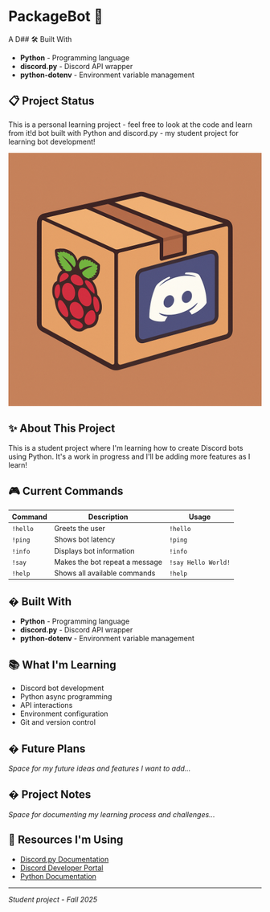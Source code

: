 # PackageBot 🤖

A D## 🛠️ Built With

- **Python** - Programming language
- **discord.py** - Discord API wrapper
- **python-dotenv** - Environment variable management

## 📋 Project Status

This is a personal learning project - feel free to look at the code and learn from it!d bot built with Python and discord.py - my student project for learning bot development!

![Bot Avatar](PackageBot-pfp.png)

## ✨ About This Project

This is a student project where I'm learning how to create Discord bots using Python. It's a work in progress and I'll be adding more features as I learn!

## 🎮 Current Commands

| Command | Description | Usage |
|---------|-------------|--------|
| `!hello` | Greets the user | `!hello` |
| `!ping` | Shows bot latency | `!ping` |
| `!info` | Displays bot information | `!info` |
| `!say` | Makes the bot repeat a message | `!say Hello World!` |
| `!help` | Shows all available commands | `!help` |

## �️ Built With

- **Python** - Programming language
- **discord.py** - Discord API wrapper
- **python-dotenv** - Environment variable management

## 📚 What I'm Learning

- Discord bot development
- Python async programming
- API interactions
- Environment configuration
- Git and version control

## � Future Plans

*Space for my future ideas and features I want to add...*

## � Project Notes

*Space for documenting my learning process and challenges...*

## 🤝 Resources I'm Using

- [Discord.py Documentation](https://discordpy.readthedocs.io/)
- [Discord Developer Portal](https://discord.com/developers/applications)
- [Python Documentation](https://docs.python.org/)

---

*Student project - Fall 2025*
